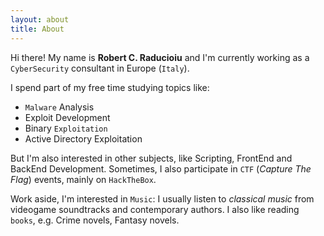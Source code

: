 ```yaml
---
layout: about
title: About
---
```


Hi there! My name is **Robert C. Raducioiu** and I'm currently working as a `CyberSecurity` consultant in Europe (`Italy`).

I spend part of my free time studying topics like:

- `Malware` Analysis
- Exploit Development
- Binary `Exploitation`
- Active Directory Exploitation

But I'm also interested in other subjects, like Scripting, FrontEnd and BackEnd Development. Sometimes, I also participate in `CTF` (*Capture The Flag*) events, mainly on `HackTheBox`.

Work aside, I'm interested in `Music`: I usually listen to *classical music* from videogame soundtracks and contemporary authors. I also like reading `books`, e.g. Crime novels, Fantasy novels.
